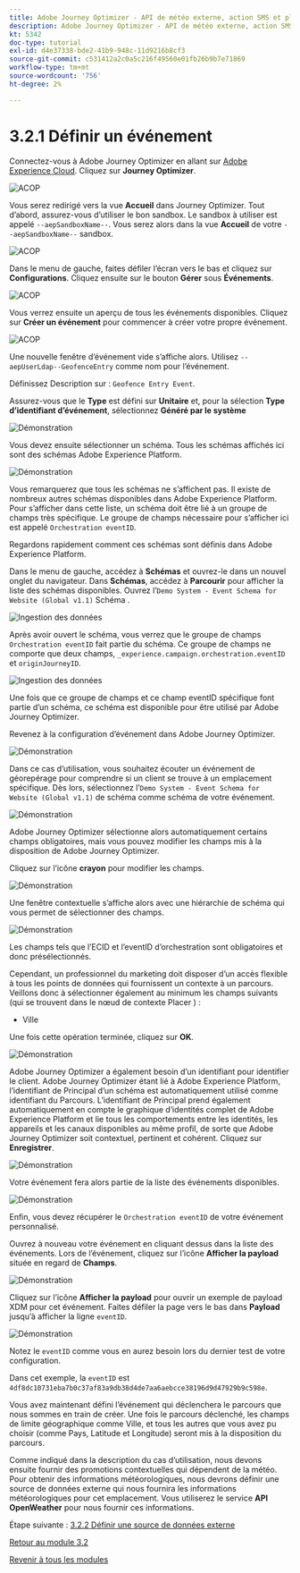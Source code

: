 ```yaml
---
title: Adobe Journey Optimizer - API de météo externe, action SMS et plus - Définir un événement
description: Adobe Journey Optimizer - API de météo externe, action SMS et plus
kt: 5342
doc-type: tutorial
exl-id: d4e37338-bde2-41b9-948c-11d9216b8cf3
source-git-commit: c531412a2c0a5c216f49560e01fb26b9b7e71869
workflow-type: tm+mt
source-wordcount: '756'
ht-degree: 2%

---
```


# 3.2.1 Définir un événement

Connectez-vous à Adobe Journey Optimizer en allant sur [Adobe Experience Cloud](https://experience.adobe.com?lang=fr). Cliquez sur **Journey Optimizer**.

![ACOP ](./../../../modules/ajo-b2c/module3.1/images/acophome.png)

Vous serez redirigé vers la vue **Accueil** dans Journey Optimizer. Tout d’abord, assurez-vous d’utiliser le bon sandbox. Le sandbox à utiliser est appelé `--aepSandboxName--`. Vous serez alors dans la vue **Accueil** de votre `--aepSandboxName--` sandbox.

![ACOP ](./../../../modules/ajo-b2c/module3.1/images/acoptriglp.png)

Dans le menu de gauche, faites défiler l’écran vers le bas et cliquez sur **Configurations**. Cliquez ensuite sur le bouton **Gérer** sous **Événements**.

![ACOP ](./images/acopmenu.png)

Vous verrez ensuite un aperçu de tous les événements disponibles. Cliquez sur **Créer un événement** pour commencer à créer votre propre événement.

![ACOP ](./images/emptyevent.png)

Une nouvelle fenêtre d’événement vide s’affiche alors.
Utilisez `--aepUserLdap--GeofenceEntry` comme nom pour l’événement.

Définissez Description sur : `Geofence Entry Event`.

Assurez-vous que le **Type** est défini sur **Unitaire** et, pour la sélection **Type d’identifiant d’événement**, sélectionnez **Généré par le système**

![Démonstration](./images/evname.png)

Vous devez ensuite sélectionner un schéma. Tous les schémas affichés ici sont des schémas Adobe Experience Platform.

![Démonstration](./images/evschema.png)

Vous remarquerez que tous les schémas ne s’affichent pas. Il existe de nombreux autres schémas disponibles dans Adobe Experience Platform.
Pour s’afficher dans cette liste, un schéma doit être lié à un groupe de champs très spécifique. Le groupe de champs nécessaire pour s’afficher ici est appelé `Orchestration eventID`.

Regardons rapidement comment ces schémas sont définis dans Adobe Experience Platform.

Dans le menu de gauche, accédez à **Schémas** et ouvrez-le dans un nouvel onglet du navigateur. Dans **Schémas**, accédez à **Parcourir** pour afficher la liste des schémas disponibles.
Ouvrez l’`Demo System - Event Schema for Website (Global v1.1)` Schéma .

![Ingestion des données](./images/schemas.png)

Après avoir ouvert le schéma, vous verrez que le groupe de champs `Orchestration eventID` fait partie du schéma.
Ce groupe de champs ne comporte que deux champs, `_experience.campaign.orchestration.eventID` et `originJourneyID`.

![Ingestion des données](./images/schemageo.png)

Une fois que ce groupe de champs et ce champ eventID spécifique font partie d’un schéma, ce schéma est disponible pour être utilisé par Adobe Journey Optimizer.

Revenez à la configuration d’événement dans Adobe Journey Optimizer.

![Démonstration](./images/evschema.png)

Dans ce cas d’utilisation, vous souhaitez écouter un événement de géorepérage pour comprendre si un client se trouve à un emplacement spécifique. Dès lors, sélectionnez l’`Demo System - Event Schema for Website (Global v1.1)` de schéma comme schéma de votre événement.

![Démonstration](./images/evschema1.png)

Adobe Journey Optimizer sélectionne alors automatiquement certains champs obligatoires, mais vous pouvez modifier les champs mis à la disposition de Adobe Journey Optimizer.

Cliquez sur l’icône **crayon** pour modifier les champs.

![Démonstration](./images/editfields.png)

Une fenêtre contextuelle s’affiche alors avec une hiérarchie de schéma qui vous permet de sélectionner des champs.

![Démonstration](./images/popup.png)

Les champs tels que l’ECID et l’eventID d’orchestration sont obligatoires et donc présélectionnés.

Cependant, un professionnel du marketing doit disposer d’un accès flexible à tous les points de données qui fournissent un contexte à un parcours. Veillons donc à sélectionner également au minimum les champs suivants (qui se trouvent dans le nœud de contexte Placer ) :

- Ville

Une fois cette opération terminée, cliquez sur **OK**.

![Démonstration](./images/popupok.png)

Adobe Journey Optimizer a également besoin d’un identifiant pour identifier le client. Adobe Journey Optimizer étant lié à Adobe Experience Platform, l’identifiant de Principal d’un schéma est automatiquement utilisé comme identifiant du Parcours.
L’identifiant de Principal prend également automatiquement en compte le graphique d’identités complet de Adobe Experience Platform et lie tous les comportements entre les identités, les appareils et les canaux disponibles au même profil, de sorte que Adobe Journey Optimizer soit contextuel, pertinent et cohérent. Cliquez sur **Enregistrer**.

![Démonstration](./images/eventidentifier.png)

Votre événement fera alors partie de la liste des événements disponibles.

![Démonstration](./images/eventlist.png)

Enfin, vous devez récupérer le `Orchestration eventID` de votre événement personnalisé.

Ouvrez à nouveau votre événement en cliquant dessus dans la liste des événements.
Lors de l’événement, cliquez sur l’icône **Afficher la payload** située en regard de **Champs**.

![Démonstration](./images/fieldseyepayload.png)

Cliquez sur l’icône **Afficher la payload** pour ouvrir un exemple de payload XDM pour cet événement. Faites défiler la page vers le bas dans **Payload** jusqu’à afficher la ligne `eventID`.

![Démonstration](./images/fieldseyepayloadev.png)

Notez le `eventID` comme vous en aurez besoin lors du dernier test de votre configuration.

Dans cet exemple, la `eventID` est `4df8dc10731eba7b0c37af83a9db38d4de7aa6aebcce38196d9d47929b9c598e`.

Vous avez maintenant défini l’événement qui déclenchera le parcours que nous sommes en train de créer. Une fois le parcours déclenché, les champs de limite géographique comme Ville, et tous les autres que vous avez pu choisir (comme Pays, Latitude et Longitude) seront mis à la disposition du parcours.

Comme indiqué dans la description du cas d’utilisation, nous devons ensuite fournir des promotions contextuelles qui dépendent de la météo. Pour obtenir des informations météorologiques, nous devrons définir une source de données externe qui nous fournira les informations météorologiques pour cet emplacement. Vous utiliserez le service **API OpenWeather** pour nous fournir ces informations.

Étape suivante : [3.2.2 Définir une source de données externe](./ex2.md)

[Retour au module 3.2](journey-orchestration-external-weather-api-sms.md)

[Revenir à tous les modules](../../../overview.md)
